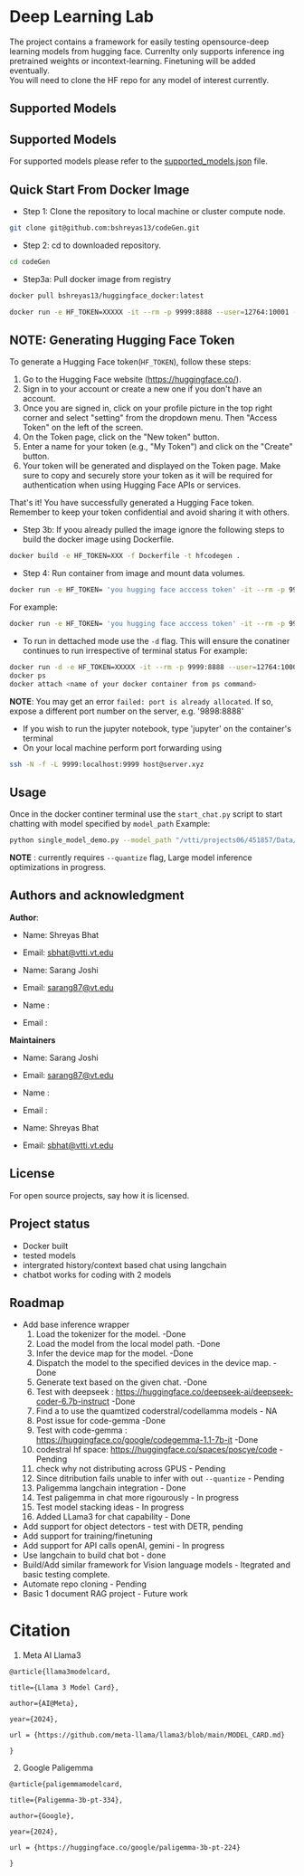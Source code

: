 # Deep Learning Lab
The project contains a framework for easily testing opensource-deep learning models from hugging face.
Currenlty only supports inference ing pretrained weights or incontext-learning. Finetuning will be added eventually.  
You will need to clone the HF repo for any model of interest currently. 

## Supported Models

## Supported Models
For supported models please refer to the [supported_models.json](./llmLab/supported_models.json) file.

## Quick Start From Docker Image

* Step 1: Clone the repository to local machine or cluster compute node.
```bash
git clone git@github.com:bshreyas13/codeGen.git
```

* Step 2: cd to downloaded repository.
```bash
cd codeGen
```

* Step3a: Pull docker image from registry 
```bash
docker pull bshreyas13/huggingface_docker:latest
```
```bash
docker run -e HF_TOKEN=XXXXX -it --rm -p 9999:8888 --user=12764:10001 -v $(pwd):/opt/app -v /vtti:/vtti --gpus all --shm-size=60G hfdocker:latest
```
## NOTE: Generating Hugging Face Token
To generate a Hugging Face token(`HF_TOKEN`), follow these steps:

1. Go to the Hugging Face website (https://huggingface.co/).
2. Sign in to your account or create a new one if you don't have an account.
3. Once you are signed in, click on your profile picture in the top right corner and select "setting" from the dropdown menu. Then "Access Token" on the left of the screen.
4. On the Token page, click on the "New token" button.
5. Enter a name for your token (e.g., "My Token") and click on the "Create" button.
6. Your token will be generated and displayed on the Token page. Make sure to copy and securely store your token as it will be required for authentication when using Hugging Face APIs or services.

That's it! You have successfully generated a Hugging Face token. Remember to keep your token confidential and avoid sharing it with others.


* Step 3b: If yoou already pulled the image ignore the following steps to build the docker image using Dockerfile. 
```bash
docker build -e HF_TOKEN=XXX -f Dockerfile -t hfcodegen .
```
* Step 4: Run container from image and mount data volumes.
```bash
docker run -e HF_TOKEN= 'you hugging face acccess token' -it --rm -p 9999:8888 -v $(pwd):/opt/app -v [path to data]:/opt/app/data --shm-size=20G hfcodegen
```
For example: 
```bash
docker run -e HF_TOKEN= 'you hugging face acccess token' -it --rm -p 9999:8888 --user=12764:10001 -v $(pwd):/opt/app -v /vtti:/vtti --gpus all --shm-size=20G hfcodegen
```
* To run in dettached mode use the `-d` flag. This will ensure the conatiner continues to run irrespective of terminal status
For example: 
```bash
docker run -d -e HF_TOKEN=XXXXX -it --rm -p 9999:8888 --user=12764:10001 -v $(pwd):/opt/app -v /vtti:/vtti --gpus all --shm-size=60G hfdocker:latest hfcodegen
docker ps
docker attach <name of your docker container from ps command>
```

**NOTE**: You may get an error `failed: port is already allocated`. If so, expose a different port number on the server, e.g. '9898:8888'
* If you wish to run the jupyter notebook, type 'jupyter' on the container's terminal
* On your local machine perform port forwarding using
```bash
ssh -N -f -L 9999:localhost:9999 host@server.xyz
```

## Usage
Once in the docker continer terminal use the `start_chat.py` script to start chatting with model specified by `model_path`
Example:
```bash
python single_model_demo.py --model_path "/vtti/projects06/451857/Data/Dump/ShreyasTest/Meta-Llama-3-8B-Instruct" --quantize --log_path "./LOGS"
```
**NOTE** : currently requires `--quantize` flag, Large model inference optimizations in progress.


## Authors and acknowledgment

**Author**:

* Name: Shreyas Bhat
* Email: sbhat@vtti.vt.edu

* Name: Sarang Joshi
* Email: sarang87@vt.edu

* Name : 
* Email :


**Maintainers**

* Name: Sarang Joshi
* Email: sarang87@vt.edu

* Name : 
* Email :

* Name: Shreyas Bhat
* Email: sbhat@vtti.vt.edu


## License
For open source projects, say how it is licensed.

## Project status
* Docker built 
* tested models 
* intergrated history/context based chat using langchain
* chatbot works for coding with 2 models


## Roadmap
- Add base inference wrapper    
    1. Load the tokenizer for the model. -Done
    2. Load the model from the local model path. -Done
    3. Infer the device map for the model. -Done
    4. Dispatch the model to the specified devices in the device map. -Done
    5. Generate text based on the given chat. -Done
    6. Test with deepseek : https://huggingface.co/deepseek-ai/deepseek-coder-6.7b-instruct -Done
    7. Find a to use the quamtized coderstral/codellamma models - NA
    8. Post issue for code-gemma -Done
    9. Test with code-gemma : https://huggingface.co/google/codegemma-1.1-7b-it -Done
    10. codestral hf space: https://huggingface.co/spaces/poscye/code - Pending
    11. check why not distributing across GPUS - Pending
    12. Since ditribution fails unable to infer with out `--quantize` - Pending
    13. Paligemma langchain integration - Done
    14. Test paligemma in chat more rigourously - In progress
    15. Test model stacking ideas - In progress
    16. Added LLama3 for chat capability - Done
- Add support for object detectors - test with DETR, pending
- Add support for training/finetuning
- Add support for API calls openAI, gemini - In progress 
- Use langchain to build chat bot - done
- Build/Add similar framework for Vision language models - Itegrated and basic testing complete.
- Automate repo cloning - Pending
- Basic 1 document RAG project - Future work

# Citation

1. Meta AI Llama3
```
@article{llama3modelcard,

title={Llama 3 Model Card},

author={AI@Meta},

year={2024},

url = {https://github.com/meta-llama/llama3/blob/main/MODEL_CARD.md}

}

```
2. Google Paligemma 
```
@article{paligemmamodelcard,

title={Paligemma-3b-pt-334},

author={Google},

year={2024},

url = {https://huggingface.co/google/paligemma-3b-pt-224}

}
```
